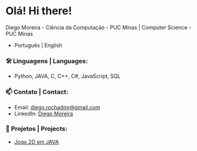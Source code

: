 # Olá! Hi there!

Diego Moreira - Ciência da Computação - PUC Minas | Computer Science - PUC Minas

- Português | English

### 🛠 Linguagens | Languages:
- Python, JAVA, C, C++, C#, JavaScript, SQL

### 📫 Contato | Contact:
- Email: diego.rochadmr@gmail.com
- LinkedIn: [Diego Moreira](https://www.linkedin.com/in/diego-moreira-36117727b/)

### 🚀 Projetos | Projects:
- [Jogo 2D em JAVA](https://github.com/diegodmr1/My2DGame)
